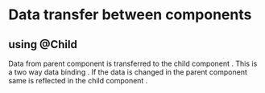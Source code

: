 
Data transfer between components
========================

using @Child
-----------------------------------
Data from parent component is transferred to the child component .
This is a two way data binding . If the data is changed in the parent component same is reflected in the child component .

